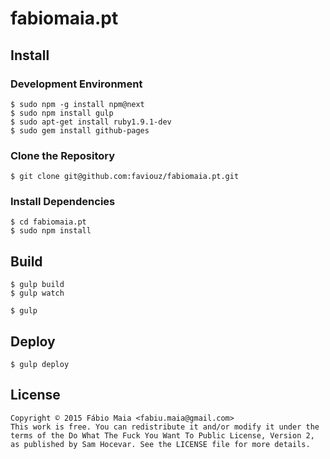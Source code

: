 # fabiomaia.pt

## Install

### Development Environment

```shell
$ sudo npm -g install npm@next
$ sudo npm install gulp
$ sudo apt-get install ruby1.9.1-dev
$ sudo gem install github-pages
```

### Clone the Repository

```shell
$ git clone git@github.com:faviouz/fabiomaia.pt.git
```

### Install Dependencies

```shell
$ cd fabiomaia.pt
$ sudo npm install
```

## Build

```shell
$ gulp build
$ gulp watch
```

```shell
$ gulp
```

## Deploy

```shell
$ gulp deploy
```

## License

```
Copyright © 2015 Fábio Maia <fabiu.maia@gmail.com>
This work is free. You can redistribute it and/or modify it under the
terms of the Do What The Fuck You Want To Public License, Version 2,
as published by Sam Hocevar. See the LICENSE file for more details.
```
